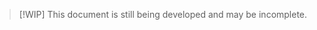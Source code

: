 <!-- markdownlint-disable MD041 -->

> [!WIP] This document is still being developed and may be incomplete.
